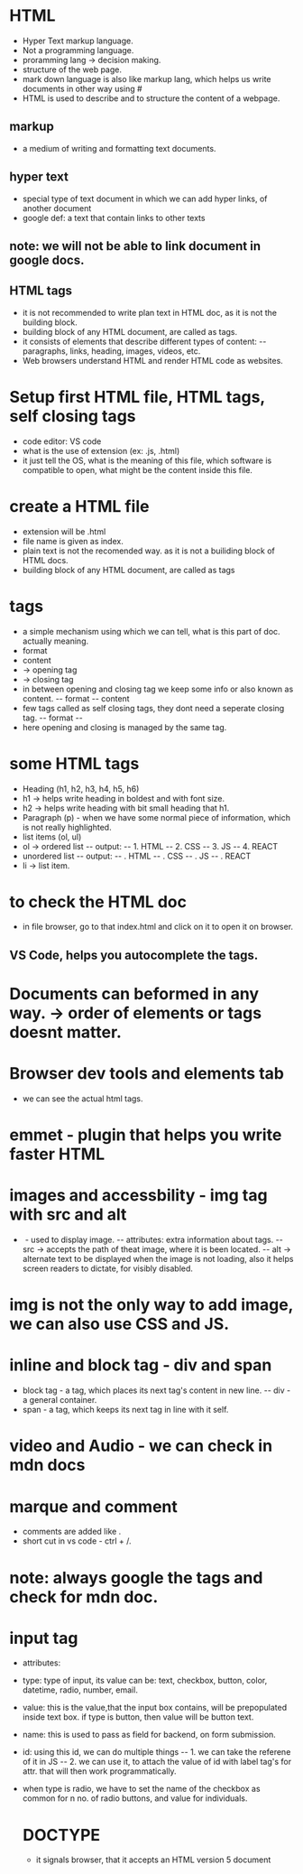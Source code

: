 # HTML

- Hyper Text markup language.
- Not a programming language.
- proramming lang -> decision making.
- structure of the web page.
- mark down language is also like markup lang, which helps us write documents in other way using #
- HTML is used to describe and to structure the content of a webpage.

## markup

- a medium of writing and formatting text documents.

## hyper text

- special type of text document in which we can add hyper links, of another document
- google def: a text that contain links to other texts

## note: we will not be able to link document in google docs.

## HTML tags

- it is not recommended to write plan text in HTML doc, as it is not the building block.
- building block of any HTML document, are called as tags.
- it consists of elements that describe different types of content:
  -- paragraphs, links, heading, images, videos, etc.
- Web browsers understand HTML and render HTML code as websites.

# Setup first HTML file, HTML tags, self closing tags

- code editor: VS code
- what is the use of extension (ex: .js, .html)
- it just tell the OS, what is the meaning of this file, which software is compatible to open, what might be the content inside this file.

# create a HTML file

- extension will be .html
- file name is given as index.
- plain text is not the recomended way. as it is not a builiding block of HTML docs.
- building block of any HTML document, are called as tags

# tags

- a simple mechanism using which we can tell, what is this part of doc. actually meaning.
- format
- <tagname> content </tagname>
- <tagname> -> opening tag
- </tagname> -> closing tag
- in between opening and closing tag we keep some info or also known as content.
  -- format
  -- <tagname> content </tagname>
- few tags called as self closing tags, they dont need a seperate closing tag.
  -- format
  -- <tagname />
- here opening and closing is managed by the same tag.

# some HTML tags

- Heading (h1, h2, h3, h4, h5, h6)
- h1 -> helps write heading in boldest and with font size.
- h2 -> helps write heading with bit small heading that h1.
- Paragraph (p) - when we have some normal piece of information, which is not really highlighted.
- list items (ol, ul)
- ol -> ordered list
  -- output:
  -- 1. HTML
  -- 2. CSS
  -- 3. JS
  -- 4. REACT
- unordered list
  -- output:
  -- . HTML
  -- . CSS
  -- . JS
  -- . REACT
- li -> list item.

# to check the HTML doc

- in file browser, go to that index.html and click on it to open it on browser.

## VS Code, helps you autocomplete the tags.

# Documents can beformed in any way. -> order of elements or tags doesnt matter.

# Browser dev tools and elements tab

- we can see the actual html tags.

# emmet - plugin that helps you write faster HTML

# images and accessbility - img tag with src and alt

- <img /> - used to display image.
  -- attributes: extra information about tags.
  -- src -> accepts the path of theat image, where it is been located.
  -- alt -> alternate text to be displayed when the image is not loading, also it helps screen readers to dictate, for visibly disabled.

# img is not the only way to add image, we can also use CSS and JS.

# inline and block tag - div and span

- block tag - a tag, which places its next tag's content in new line.
  -- div - a general container.
- span - a tag, which keeps its next tag in line with it self.

# video and Audio - we can check in mdn docs

# marque and comment

- comments are added like <!-- comment -->.
- short cut in vs code - ctrl + /.

# note: always google the tags and check for mdn doc.

# input tag

- attributes:
- type: type of input, its value can be: text, checkbox, button, color, datetime, radio, number, email.
- value: this is the value,that the input box contains, will be prepopulated inside text box. if type is button, then value will be button text.
- name: this is used to pass as field for backend, on form submission.
- id: using this id, we can do multiple things
  -- 1. we can take the referene of it in JS
  -- 2. we can use it, to attach the value of id with label tag's for attr. that will then work programmatically.
- when type is radio, we have to set the name of the checkbox as common for n no. of radio buttons, and value for individuals.

  # DOCTYPE

  - it signals browser, that it accepts an HTML version 5 document
